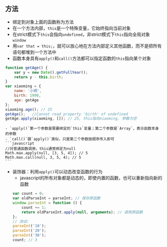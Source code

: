 ## 方法
- 绑定到对象上面的函数称为方法
- 在一个方法内部，`this`是一个特殊变量，它始终指向当前对象
- 在strict模式下`this`会指向`undefined`，非strict模式下`this`指向全局对象`window`
- 用`var that = this;`，就可以放心地在方法内部定义其他函数，而不是把所有语句都堆到一个方法中
- 函数本身具有`apply()`和`call()`方法都可以指定函数的`this`指向某个对象
```javascript
function getAge() {
    var y = new Date().getFullYear();
    return y - this.birth;
}
var xiaoming = {
    name: '小明',
    birth: 1990,
    age: getAge
};
xiaoming.age(); // 25
getAge();   //Cannot read property 'birth' of undefined
getAge.apply(xiaoming, []); // 25, this指向xiaoming, 参数为空
```
    - `apply()`第一个参数是需要绑定的`this`变量；第二个参数是`Array`，表示函数本身的参数
    - `call()`跟`apply()`类似，只是第二个参数按顺序传入即可
    ```javascript
    //对普通函数调用，this通常绑定为null
    Math.max.apply(null, [3, 5, 4]); // 5
    Math.max.call(null, 3, 5, 4); // 5
    ```
- 装饰器：利用`apply()`可以动态改变函数的行为
    - javascript的所有对象都是动态的，即使内置的函数，也可以重新指向新的函数
    ```javascript
    var count = 0;
    var oldParseInt = parseInt; // 保存原函数
    window.parseInt = function () {
        count += 1;
        return oldParseInt.apply(null, arguments); // 调用原函数
    };
    // 测试:
    parseInt('10');
    parseInt('20');
    parseInt('30');
    count; // 3
    ```
